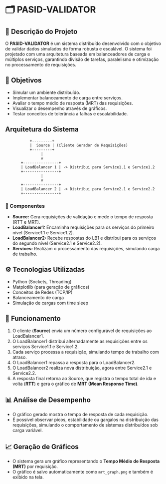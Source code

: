 
# 🗂️ PASID-VALIDATOR

## 📄 Descrição do Projeto
O **PASID-VALIDATOR** é um sistema distribuído desenvolvido com o objetivo de validar dados simulados de forma robusta e escalável. O sistema foi projetado com uma arquitetura baseada em balanceadores de carga e múltiplos serviços, garantindo divisão de tarefas, paralelismo e otimização no processamento de requisições.

## 🎯 Objetivos
- Simular um ambiente distribuído.
- Implementar balanceamento de carga entre serviços.
- Avaliar o tempo médio de resposta (MRT) das requisições.
- Visualizar o desempenho através de gráficos.
- Testar conceitos de tolerância a falhas e escalabilidade.

##  Arquitetura do Sistema

```plaintext
           +---------+
           |  Source | (Cliente Gerador de Requisições)
           +---------+
                |
                v
       +----------------+
       | LoadBalancer 1 | -> Distribui para Service1.1 e Service1.2
       +----------------+
                |
                v
       +----------------+
       | LoadBalancer 2 | -> Distribui para Service2.1 e Service2.2
       +----------------+
```

### 🔹 Componentes
- **Source:** Gera requisições de validação e mede o tempo de resposta (RTT e MRT).
- **LoadBalancer1:** Encaminha requisições para os serviços do primeiro nível (Service1.1 e Service1.2).
- **LoadBalancer2:** Recebe respostas do LB1 e distribui para os serviços do segundo nível (Service2.1 e Service2.2).
- **Services:** Realizam o processamento das requisições, simulando carga de trabalho.

## ⚙️ Tecnologias Utilizadas
- Python (Sockets, Threading)
- Matplotlib (para geração de gráficos)
- Conceitos de Redes (TCP/IP)
- Balanceamento de carga
- Simulação de cargas com time sleep

## 🚀 Funcionamento
1. O cliente (**Source**) envia um número configurável de requisições ao LoadBalancer1.
2. O LoadBalancer1 distribui alternadamente as requisições entre os serviços Service1.1 e Service1.2.
3. Cada serviço processa a requisição, simulando tempo de trabalho com atraso.
4. O LoadBalancer1 repassa a resposta para o LoadBalancer2.
5. O LoadBalancer2 realiza nova distribuição, agora entre Service2.1 e Service2.2.
6. A resposta final retorna ao Source, que registra o tempo total de ida e volta (**RTT**) e gera o gráfico de **MRT (Mean Response Time)**.

## 📊 Análise de Desempenho
- O gráfico gerado mostra o tempo de resposta de cada requisição.
- É possível observar picos, estabilidade ou gargalos na distribuição das requisições, simulando o comportamento de sistemas distribuídos sob carga variável.

## 📈 Geração de Gráficos
- O sistema gera um gráfico representando o **Tempo Médio de Resposta (MRT)** por requisição.
- O gráfico é salvo automaticamente como `mrt_graph.png` e também é exibido na tela.


